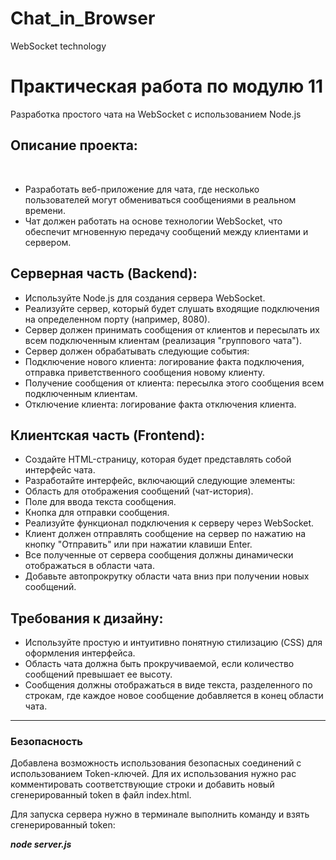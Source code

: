 # Chat_in_Browser
WebSocket technology

# Практическая работа по модулю 11

Разработка простого чата на WebSocket с использованием Node.js

## Описание проекта:
﻿
- Разработать веб-приложение для чата, где несколько пользователей могут обмениваться сообщениями в реальном времени. 
- Чат должен работать на основе технологии WebSocket, что обеспечит мгновенную передачу сообщений между клиентами и сервером.

## Серверная часть (Backend):

- Используйте Node.js для создания сервера WebSocket.
- Реализуйте сервер, который будет слушать входящие подключения на определенном порту (например, 8080).
- Сервер должен принимать сообщения от клиентов и пересылать их всем подключенным клиентам (реализация "группового чата").
- Сервер должен обрабатывать следующие события:
- Подключение нового клиента: логирование факта подключения, отправка приветственного сообщения новому клиенту.
- Получение сообщения от клиента: пересылка этого сообщения всем подключенным клиентам.
- Отключение клиента: логирование факта отключения клиента.

## Клиентская часть (Frontend):

- Создайте HTML-страницу, которая будет представлять собой интерфейс чата.
- Разработайте интерфейс, включающий следующие элементы:
- Область для отображения сообщений (чат-история).
- Поле для ввода текста сообщения.
- Кнопка для отправки сообщения.
- Реализуйте функционал подключения к серверу через WebSocket.
- Клиент должен отправлять сообщение на сервер по нажатию на кнопку "Отправить" или при нажатии клавиши Enter.
- Все полученные от сервера сообщения должны динамически отображаться в области чата.
- Добавьте автопрокрутку области чата вниз при получении новых сообщений.

## Требования к дизайну:

- Используйте простую и интуитивно понятную стилизацию (CSS) для оформления интерфейса.
- Область чата должна быть прокручиваемой, если количество сообщений превышает ее высоту.
- Сообщения должны отображаться в виде текста, разделенного по строкам, где каждое новое сообщение добавляется в конец области чата.

___

### Безопасность
Добавлена возможность использования безопасных соединений с использованием Token-ключей. 
Для их использования нужно рас комментировать соответствующие  строки и добавить новый сгенерированный token в файл index.html.

Для запуска сервера нужно в терминале выполнить команду и взять сгенерированный token:

***node server.js***
